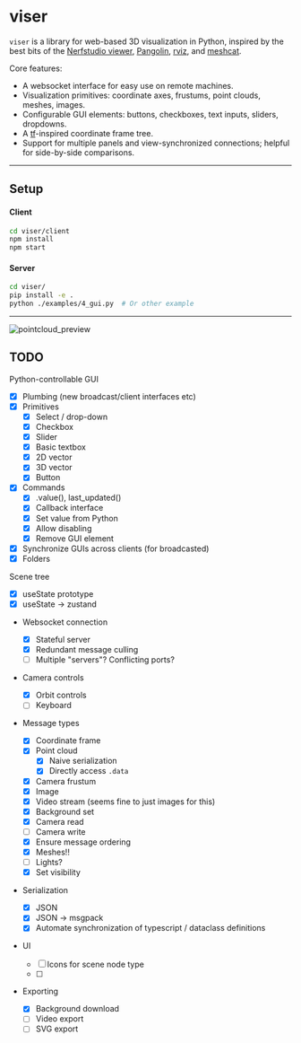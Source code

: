# viser

`viser` is a library for web-based 3D visualization in Python, inspired by the
best bits of the
[Nerfstudio viewer](https://github.com/nerfstudio-project/nerfstudio),
[Pangolin](https://github.com/stevenlovegrove/Pangolin),
[rviz](https://wiki.ros.org/rviz/), and
[meshcat](https://github.com/rdeits/meshcat).

Core features:

- A websocket interface for easy use on remote machines.
- Visualization primitives: coordinate axes, frustums, point clouds, meshes,
  images.
- Configurable GUI elements: buttons, checkboxes, text inputs, sliders,
  dropdowns.
- A [tf](http://wiki.ros.org/tf)-inspired coordinate frame tree.
- Support for multiple panels and view-synchronized connections; helpful for
  side-by-side comparisons.

---

## Setup

#### Client

```bash
cd viser/client
npm install
npm start
```

#### Server

```bash
cd viser/
pip install -e .
python ./examples/4_gui.py  # Or other example
```

---

![pointcloud_preview](./viser.png)

## TODO

Python-controllable GUI

- [x] Plumbing (new broadcast/client interfaces etc)
- [x] Primitives
  - [x] Select / drop-down
  - [x] Checkbox
  - [x] Slider
  - [x] Basic textbox
  - [x] 2D vector
  - [x] 3D vector
  - [x] Button
- [x] Commands
  - [x] .value(), last_updated()
  - [x] Callback interface
  - [x] Set value from Python
  - [x] Allow disabling
  - [x] Remove GUI element
- [x] Synchronize GUIs across clients (for broadcasted)
- [x] Folders

Scene tree

- [x] useState prototype
- [x] useState -> zustand

- Websocket connection

  - [x] Stateful server
  - [x] Redundant message culling
  - [ ] Multiple "servers"? Conflicting ports?

- Camera controls

  - [x] Orbit controls
  - [ ] Keyboard

- Message types

  - [x] Coordinate frame
  - [x] Point cloud
    - [x] Naive serialization
    - [x] Directly access `.data`
  - [x] Camera frustum
  - [x] Image
  - [x] Video stream (seems fine to just images for this)
  - [x] Background set
  - [x] Camera read
  - [ ] Camera write
  - [x] Ensure message ordering
  - [x] Meshes!!
  - [ ] Lights?
  - [x] Set visibility

- Serialization

  - [x] JSON
  - [x] JSON -> msgpack
  - [x] Automate synchronization of typescript / dataclass definitions

- UI

  - [ ] Icons for scene node type
  - [ ]

- Exporting
  - [x] Background download
  - [ ] Video export
  - [ ] SVG export
